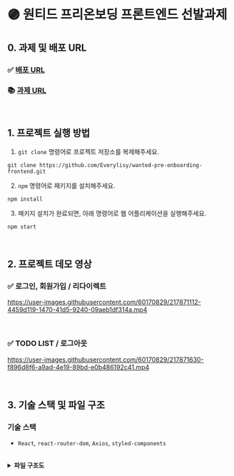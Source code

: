 # 🟣 원티드 프리온보딩 프론트엔드 선발과제

## 0. 과제 및 배포 URL

 ### ✅ [배포 URL](https://wanted-pre-onboarding-frontend-everylisy.vercel.app)  
 ### 📚 [과제 URL](https://github.com/walking-sunset/selection-task)

<br/>

## 1. 프로젝트 실행 방법

1. `git clone` 명령어로 프로젝트 저장소를 복제해주세요.

```
git clone https://github.com/Everylisy/wanted-pre-onboarding-frontend.git
```

2. `npm` 명령어로 패키지를 설치해주세요.

```
npm install
```

3. 패키지 설치가 완료되면, 아래 명령어로 웹 어플리케이션을 실행해주세요.

```
npm start
```

<br/>

## 2. 프로젝트 데모 영상

### ✅ 로그인, 회원가입 / 리다이렉트

https://user-images.githubusercontent.com/60170829/217871112-4459d119-1470-41d5-9240-09aeb1df314a.mp4

<br/>

### ✅ TODO LIST / 로그아웃

https://user-images.githubusercontent.com/60170829/217871630-f896d8f6-a9ad-4e19-89bd-e0b486192c41.mp4

<br/>

## 3. 기술 스택 및 파일 구조

### 기술 스택

- `React`, `react-router-dom`, `Axios`, `styled-components`

<br />

<details>
<summary><b>파일 구조도</b></summary>

```
src
 ┣ components
 ┃ ┃
 ┃ ┣ AuthUI
 ┃ ┃ ┣ AskRedirect.jsx
 ┃ ┃ ┣ Button.jsx
 ┃ ┃ ┣ Input.jsx
 ┃ ┃ ┣ InputValidation.jsx
 ┃ ┃ ┗ Layout.jsx
 ┃ ┃
 ┃ ┣ Todo
 ┃ ┃ ┣ AddTodo.jsx
 ┃ ┃ ┣ CheckBox.jsx
 ┃ ┃ ┣ DelTodo.jsx
 ┃ ┃ ┣ EditTodo.jsx
 ┃ ┃ ┗ TodoItem.jsx
 ┃ ┃
 ┃ ┗ TodoUI
 ┃ ┃ ┣ Button.jsx
 ┃ ┃ ┣ Input.jsx
 ┃ ┃ ┣ Layout.jsx
 ┃ ┃ ┗ LogoutButton.jsx
 ┃
 ┣ contexts
 ┃ ┣ AccessTokenContext.jsx
 ┃ ┗ AccessTokenProvider.jsx
 ┃
 ┣ pages
 ┃ ┣ SignIn.jsx
 ┃ ┣ SignUp.jsx
 ┃ ┗ Todo.jsx
 ┃
 ┣ api.js
 ┣ App.jsx
 ┣ GlobalStyle.js
 ┣ index.jsx
 ┗ Router.js
```

</details>
<br/>